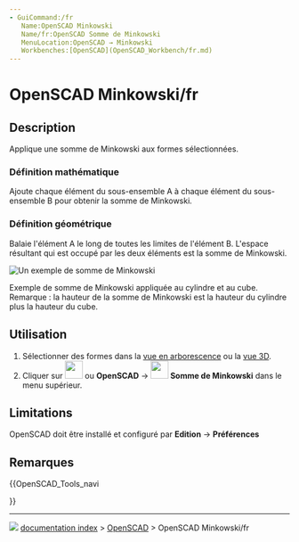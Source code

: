 ```yaml
---
- GuiCommand:/fr
   Name:OpenSCAD Minkowski
   Name/fr:OpenSCAD Somme de Minkowski
   MenuLocation:OpenSCAD → Minkowski
‏‎   Workbenches:[OpenSCAD](OpenSCAD_Workbench/fr.md)
---
```


# OpenSCAD Minkowski/fr

## Description

Applique une somme de Minkowski aux formes sélectionnées.

### Définition mathématique 

Ajoute chaque élément du sous-ensemble A à chaque élément du sous-ensemble B pour obtenir la somme de Minkowski.

### Définition géométrique 

Balaie l\'élément A le long de toutes les limites de l\'élément B. L\'espace résultant qui est occupé par les deux éléments est la somme de Minkowski.

![Un exemple de somme de Minkowski](images/Minkowski_example.jpg )

Exemple de somme de Minkowski appliquée au cylindre et au cube.
Remarque : la hauteur de la somme de Minkowski est la hauteur du cylindre plus la hauteur du cube.

## Utilisation

1.  Sélectionner des formes dans la [vue en arborescence](Tree_view/fr.md) ou la [vue 3D](3D_view/fr.md).
2.  Cliquer sur <img alt="" src=images/OpenSCAD_Minkowski.svg  style="width:32px;"> ou **OpenSCAD** → **<img src="images/OpenSCAD_Minkowski.svg" width=32px> Somme de Minkowski** dans le menu supérieur.

## Limitations

OpenSCAD doit être installé et configuré par **Edition** → **Préférences**

## Remarques





{{OpenSCAD_Tools_navi

}}



---
![](images/Right_arrow.png) [documentation index](../README.md) > [OpenSCAD](OpenSCAD_Workbench.md) > OpenSCAD Minkowski/fr
